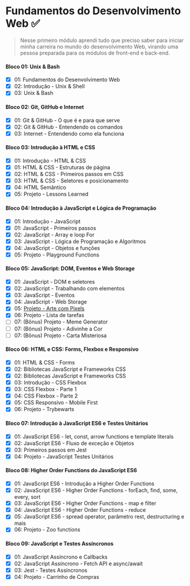 # Fundamentos do Desenvolvimento Web :white_check_mark:

>Nesse primeiro módulo aprendi tudo que preciso saber para iniciar minha carreira no mundo do desenvolvimento Web, virando uma pessoa preparada para os módulos de front-end e back-end.

#### Bloco 01: Unix & Bash

- [x] 01: Fundamentos do Desenvolvimento Web
- [x] 02: Introdução - Unix & Shell
- [x] 03: Unix & Bash

#### Bloco 02: Git, GitHub e Internet

- [x] 01: Git & GitHub - O que é e para que serve
- [x] 02: Git & GitHub - Entendendo os comandos
- [x] 03: Internet - Entendendo como ela funciona

#### Bloco 03: Introdução à HTML e CSS

- [x] 01: Introdução - HTML & CSS
- [x] 01: HTML & CSS - Estruturas de página
- [x] 02: HTML & CSS - Primeiros passos em CSS
- [x] 03: HTML & CSS - Seletores e posicionamento
- [x] 04: HTML Semântico
- [x] 05: Projeto - Lessons Learned

#### Bloco 04: Introdução à JavaScript e Lógica de Programação

- [x] 01: Introdução - JavaScript
- [x] 01: JavaScript - Primeiros passos
- [x] 02: JavaScript - Array e loop For
- [x] 03: JavaScript - Lógica de Programação e Algoritmos
- [x] 04: JavaScript - Objetos e funções
- [x] 05: Projeto - Playground Functions

#### Bloco 05: JavaScript: DOM, Eventos e Web Storage

- [x] 01: JavaScript - DOM e seletores
- [x] 02: JavaScript - Trabalhando com elementos
- [x] 03: JavaScript - Eventos
- [x] 04: JavaScript - Web Storage
- [x] 05: [Projeto - Arte com Pixels](https://ribeirofrv.github.io/project-pixel-art/)
- [x] 06: Projeto - Lista de tarefas
- [ ] 07: (Bônus) Projeto - Meme Generator
- [ ] 07: (Bônus) Projeto - Adivinhe a Cor
- [ ] 07: (Bônus) Projeto - Carta Misteriosa

#### Bloco 06: HTML e CSS: Forms, Flexbox e Responsivo

- [x] 01: HTML & CSS - Forms
- [x] 02: Bibliotecas JavaScript e Frameworks CSS
- [x] 02: Bibliotecas JavaScript e Frameworks CSS
- [x] 03: Introdução - CSS Flexbox
- [x] 03: CSS Flexbox - Parte 1
- [x] 04: CSS Flexbox - Parte 2
- [x] 05: CSS Responsivo - Mobile First
- [x] 06: Projeto - Trybewarts

#### Bloco 07: Introdução à JavaScript ES6 e Testes Unitários

- [x] 01: JavaScript ES6 - let, const, arrow functions e template literals
- [x] 02: JavaScript ES6 - Fluxo de exceção e Objetos
- [x] 03: Primeiros passos em Jest
- [x] 04: Projeto - JavaScript Testes Unitários

#### Bloco 08: Higher Order Functions do JavaScript ES6

- [x] 01: JavaScript ES6 - Introdução a Higher Order Functions
- [x] 02: JavaScript ES6 - Higher Order Functions - forEach, find, some, every, sort
- [x] 03: JavaScript ES6 - Higher Order Functions - map e filter
- [x] 04: JavaScript ES6 - Higher Order Functions - reduce
- [x] 05: JavaScript ES6 - spread operator, parâmetro rest, destructuring e mais
- [x] 06: Projeto - Zoo functions

#### Bloco 09: JavaScript e Testes Assíncronos

- [x] 01: JavaScript Assíncrono e Callbacks
- [x] 02: JavaScript Assíncrono - Fetch API e async/await
- [x] 03: Jest - Testes Assíncronos
- [x] 04: Projeto - Carrinho de Compras
